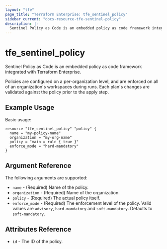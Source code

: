 ```yaml
---
layout: "tfe"
page_title: "Terraform Enterprise: tfe_sentinel_policy"
sidebar_current: "docs-resource-tfe-sentinel-policy"
description: |-
  Sentinel Policy as Code is an embedded policy as code framework integrated with Terraform Enterprise.
---
```


# tfe_sentinel_policy

Sentinel Policy as Code is an embedded policy as code framework integrated
with Terraform Enterprise.

Policies are configured on a per-organization level, and are enforced on
all of an organization's workspaces during runs. Each plan's changes are
validated against the policy prior to the apply step.

## Example Usage

Basic usage:

```hcl
resource "tfe_sentinel_policy" "policy" {
  name = "my-policy-name"
  organization = "my-org-name"
  policy = "main = rule { true }"
  enforce_mode = "hard-mandatory"
}
```

## Argument Reference

The following arguments are supported:

* `name` - (Required) Name of the policy.
* `organization` - (Required) Name of the organization.
* `policy` - (Required) The actual policy itself.
* `enforce_mode` - (Required) The enforcement level of the policy. Valid
  values are `advisory`, `hard-mandatory` and `soft-mandatory`. Defaults
  to `soft-mandatory`.

## Attributes Reference

* `id` - The ID of the policy.
